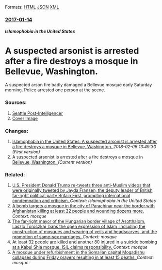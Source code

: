 
Formats: [HTML](/news/2017/01/14/a-suspected-arsonist-is-arrested-after-a-fire-destroys-a-mosque-in-bellevue-washington.html)  [JSON](/news/2017/01/14/a-suspected-arsonist-is-arrested-after-a-fire-destroys-a-mosque-in-bellevue-washington.json)  [XML](/news/2017/01/14/a-suspected-arsonist-is-arrested-after-a-fire-destroys-a-mosque-in-bellevue-washington.xml)  

### [2017-01-14](/news/2017/01/14/index.md)

##### Islamophobia in the United States
#  A suspected arsonist is arrested after a fire destroys a mosque in Bellevue, Washington. 

A suspected arson fire badly damaged a Bellevue mosque early Saturday morning. Police arrested one person at the scene.


### Sources:

1. [Seattle Post-Intelligencer](http://www.seattlepi.com/local/komo/article/Fire-burns-Eastside-mosque-one-arrested-10857906.php)
1. [Cover Image](http://ww1.hdnux.com/photos/56/40/17/12190656/3/rawImage.jpg)

### Changes:

1. [ Islamophobia in the United States: A suspected arsonist is arrested after a fire destroys a mosque in Bellevue, Washington. ](/news/2017/01/14/islamophobia-in-the-united-states-a-suspected-arsonist-is-arrested-after-a-fire-destroys-a-mosque-in-bellevue-washington.md) _2018-02-06 13:49:30 (First version)_
1. [ A suspected arsonist is arrested after a fire destroys a mosque in Bellevue, Washington. ](/news/2017/01/14/a-suspected-arsonist-is-arrested-after-a-fire-destroys-a-mosque-in-bellevue-washington.md) _(Current version)_

### Related:

1. [U.S. President Donald Trump re-tweets three anti-Muslim videos that were originally tweeted by Jayda Fransen, the deputy leader of British far-right political party Britain First, prompting international condemnation and criticism. ](/news/2017/11/29/u-s-president-donald-trump-re-tweets-three-anti-muslim-videos-that-were-originally-tweeted-by-jayda-fransen-the-deputy-leader-of-british-f.md) _Context: Islamophobia in the United States_
2. [A bomb targets a mosque in the city of Parachinar near the border with Afghanistan killing at least 22 people and wounding dozens more. ](/news/2017/03/31/a-bomb-targets-a-mosque-in-the-city-of-parachinar-near-the-border-with-afghanistan-killing-at-least-22-people-and-wounding-dozens-more.md) _Context: mosque_
3. [The far-right mayor of the Hungarian border village of Asotthalom, Laszlo Toroczkai, bans the open expression of Islam, including the construction of mosques and wearing of veils and headscarves, and the promotion of same-sex marriages. ](/news/2016/11/25/the-far-right-mayor-of-the-hungarian-border-village-of-asotthalom-la-szla3-toroczkai-bans-the-open-expression-of-islam-including-the-con.md) _Context: mosque_
4. [At least 32 people are killed and another 80 injured in a suicide bombing at a Kabul Shia mosque. ISIL claims responsibility. ](/news/2016/11/21/at-least-32-people-are-killed-and-another-80-injured-in-a-suicide-bombing-at-a-kabul-shia-mosque-isil-claims-responsibility.md) _Context: mosque_
5. [A mosque under refurbishment in the Somalian capital Mogadishu collapses during Friday prayers resulting in at least 15 deaths. ](/news/2016/04/29/a-mosque-under-refurbishment-in-the-somalian-capital-mogadishu-collapses-during-friday-prayers-resulting-in-at-least-15-deaths.md) _Context: mosque_
